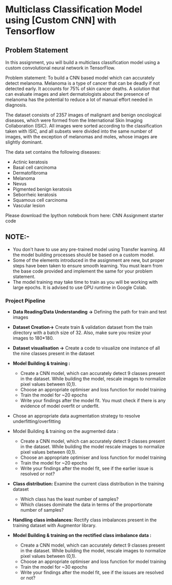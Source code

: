 # Multiclass Classification Model using [Custom CNN] with Tensorflow

## Problem Statement
In this assignment, you will build a multiclass classification model using a custom convolutional neural network in TensorFlow. 

 
 
Problem statement: To build a CNN based model which can accurately detect melanoma. Melanoma is a type of cancer that can be deadly if not detected early. It accounts for 75% of skin cancer deaths. A solution that can evaluate images and alert dermatologists about the presence of melanoma has the potential to reduce a lot of manual effort needed in diagnosis.



The dataset consists of 2357 images of malignant and benign oncological diseases, which were formed from the International Skin Imaging Collaboration (ISIC). All images were sorted according to the classification taken with ISIC, and all subsets were divided into the same number of images, with the exception of melanomas and moles, whose images are slightly dominant.


The data set contains the following diseases:

  - Actinic keratosis
  - Basal cell carcinoma
  - Dermatofibroma
  - Melanoma
  - Nevus
  - Pigmented benign keratosis
  - Seborrheic keratosis
  - Squamous cell carcinoma
  - Vascular lesion
 
Please download the Ipython notebook from here:
CNN Assignment starter code

## NOTE:-
  - You don't have to use any pre-trained model using Transfer learning. All the model building processes should be based on a custom model.
  - Some of the elements introduced in the assignment are new, but proper steps have been taken to ensure smooth learning. You must learn from the base code provided and implement the same for your problem statement.
  - The model training may take time to train as you will be working with large epochs. It is advised to use GPU runtime in Google Colab.
 

### Project Pipeline
  - **Data Reading/Data Understanding →** Defining the path for train and test images 
  - **Dataset Creation→** Create train & validation dataset from the train directory with a batch size of 32. Also, make sure you resize your images to 180*180.
  - **Dataset visualisation →** Create a code to visualize one instance of all the nine classes present in the dataset 

  - **Model Building & training :** 
    - Create a CNN model, which can accurately detect 9 classes present in the           dataset. While building the model, rescale images to normalize pixel values         between (0,1).
    - Choose an appropriate optimiser and loss function for model training
    - Train the model for ~20 epochs
    - Write your findings after the model fit. You must check if there is any             evidence of model overfit or underfit.
  - Chose an appropriate data augmentation strategy to resolve underfitting/overfitting 
  - Model Building & training on the augmented data :
    - Create a CNN model, which can accurately detect 9 classes present in the dataset. While building the model rescale images to normalize pixel values between (0,1).
    - Choose an appropriate optimiser and loss function for model training
    - Train the model for ~20 epochs
    - Write your findings after the model fit, see if the earlier issue is resolved or not?
  - **Class distribution:** Examine the current class distribution in the training dataset 
    - Which class has the least number of samples?
    - Which classes dominate the data in terms of the proportionate number of samples?
  - **Handling class imbalances:** Rectify class imbalances present in the training dataset with Augmentor library.
  - **Model Building & training on the rectified class imbalance data :**
    - Create a CNN model, which can accurately detect 9 classes present in the            dataset. While building the model, rescale images to normalize pixel values        between (0,1).
    - Choose an appropriate optimiser and loss function for model training
    - Train the model for ~30 epochs
    - Write your findings after the model fit, see if the issues are resolved or not? 
